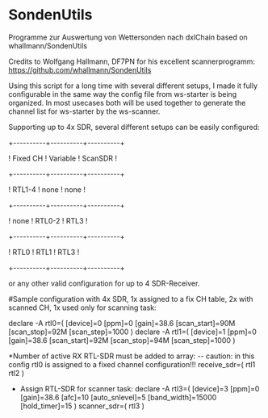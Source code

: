 # SondenUtils
Programme zur Auswertung von Wettersonden nach dxlChain based on whallmann/SondenUtils

Credits to Wolfgang Hallmann, DF7PN for his excellent scannerprogramm:
https://github.com/whallmann/SondenUtils

Using this script for a long time with several different setups, I made it fully configurable in the same way the config file from ws-starter is being organized.
In most usecases both will be used together to generate the channel list for ws-starter by the ws-scanner.

Supporting up to 4x SDR, several different setups can be easily configured:

+----------+----------+----------+

! Fixed CH ! Variable ! ScanSDR  ! 

+----------+----------+----------+

!  RTL1-4  !  none    !  none    !

+----------+----------+----------+

!  none    !  RTL0-2  !  RTL3    !

+----------+----------+----------+

!  RTL0    !  RTL1    !  RTL3    !

+----------+----------+----------+

or any other valid configuration for up to 4 SDR-Receiver. 

#Sample configuration with 4x SDR, 1x assigned to a fix CH table, 2x with scanned CH, 1x used only for scanning task:

declare -A rtl0=( [device]=0 [ppm]=0 [gain]=38.6 [scan_start]=90M [scan_stop]=92M [scan_step]=1000 )
declare -A rtl1=( [device]=1 [ppm]=0 [gain]=38.6 [scan_start]=92M [scan_stop]=94M [scan_step]=1000 )

*Number of active RX RTL-SDR must be added to array:
 -- caution: in this config rtl0 is assigned to a fixed channel configuration!!!
receive_sdr=( rtl1 rtl2 )

* Assign RTL-SDR for scanner task:
declare -A rtl3=( [device]=3 [ppm]=0 [gain]=38.6 [afc]=10 [auto_snlevel]=5 [band_width]=15000 [hold_timer]=15 )
scanner_sdr=( rtl3 )
